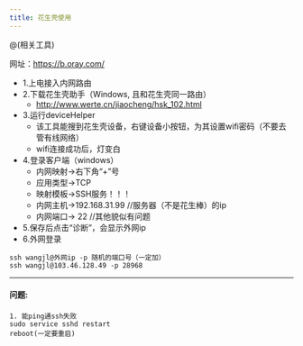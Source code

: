 ```yaml
---
title: 花生壳使用
---
```


@(相关工具)

网址：https://b.oray.com/

- 1.上电接入内网路由
- 2.下载花生壳助手（Windows, 且和花生壳同一路由）
	- http://www.werte.cn/jiaocheng/hsk_102.html
- 3.运行deviceHelper
	- 该工具能搜到花生壳设备，右键设备小按钮，为其设置wifi密码（不要去管有线网络） 
	- wifi连接成功后，灯变白
- 4.登录客户端（windows）
	- 内网映射->右下角“+”号
	- 应用类型->TCP
	- 映射模板->SSH服务！！！
	- 内网主机->192.168.31.99  //服务器（不是花生棒）的ip
	- 内网端口-> 22 //其他貌似有问题
- 5.保存后点击“诊断”，会显示外网ip
- 6.外网登录
```
ssh wangjl@外网ip -p 随机的端口号（一定加）
ssh wangjl@103.46.128.49 -p 28968
```

--- 
#### 问题:
```
1. 能ping通ssh失败
sudo service sshd restart
reboot(一定要重启)
```
